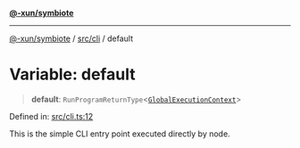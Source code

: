 [**@-xun/symbiote**](../../../README.md)

***

[@-xun/symbiote](../../../README.md) / [src/cli](../README.md) / default

# Variable: default

> **default**: `RunProgramReturnType`\<[`GlobalExecutionContext`](../../configure/type-aliases/GlobalExecutionContext.md)\>

Defined in: [src/cli.ts:12](https://github.com/Xunnamius/symbiote/blob/dc192a66d47b6c3a3464852ad43eb71fe137ca73/src/cli.ts#L12)

This is the simple CLI entry point executed directly by node.
